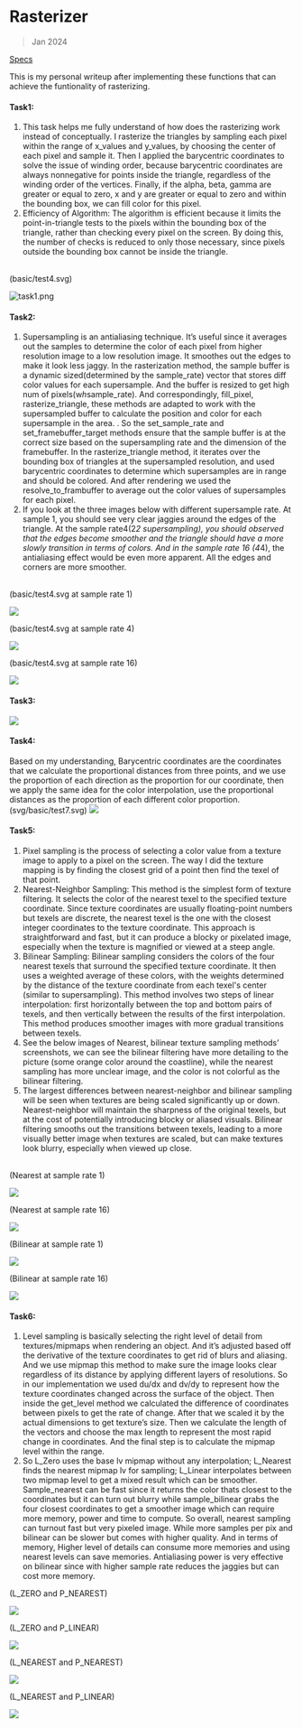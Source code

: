 # Rasterizer

> Jan 2024

[Specs](https://cs184.eecs.berkeley.edu/sp24/docs/hw1-spec)

This is my personal writeup after implementing these functions that can achieve the funtionality of rasterizing.

#### Task1:
1. This task helps me fully understand of how does the rasterizing work instead of conceptually. I rasterize the triangles by sampling each pixel within the range of x_values and y_values, by choosing the center of each pixel and sample it. Then I applied the barycentric coordinates to solve the issue of winding order, because barycentric coordinates are always nonnegative for points inside the triangle, regardless of the winding order of the vertices. Finally, if the alpha, beta, gamma are greater or equal to zero, x and y are greater or equal to zero and within the bounding box, we can fill color for this pixel.
2. Efficiency of Algorithm:
The algorithm is efficient because it limits the point-in-triangle tests to the pixels within the bounding box of the triangle, rather than checking every pixel on the screen. By doing this, the number of checks is reduced to only those necessary, since pixels outside the bounding box cannot be inside the triangle. 
<br>
(basic/test4.svg)

![task1.png](https://github.com/cal-cs184-student/hw1-rasterizer-sp24-j-c/blob/129e6f38fe0cd371952c634658c0921c7a2fd336/writeup/task1.png)
<br>

#### Task2:
1. Supersampling is an antialiasing technique. It’s useful since it averages out the samples to determine the color of each pixel from higher resolution image to a low resolution image. It smoothes out the edges to make it look less jaggy. In the rasterization method, the sample buffer is a dynamic sized(determined by the sample_rate) vector that stores diff color values for each supersample. And the buffer is resized to get high num of pixels(w*h*sample_rate). And correspondingly, fill_pixel, rasterize_triangle, these methods are adapted to work with the supersampled buffer to calculate the position and color for each supersample in the area.
. So the set_sample_rate and set_framebuffer_target methods ensure that the sample buffer is at the correct size based on the supersampling rate and the dimension of the framebuffer. In the rasterize_triangle method, it iterates over the bounding box of triangles at the supersampled resolution, and used barycentric coordinates to determine which supersamples are in range and should be colored. And after rendering we used the resolve_to_frambuffer to average out the color values of supersamples for each pixel.
2. If you look at the three images below with different supersample rate. At sample 1, you should see very clear jaggies around the edges of the triangle. At the sample rate4(2*2 supersampling), you should observed that the edges become smoother and the triangle should have a more slowly transition in terms of colors. And in the sample rate 16 (4*4), the antialiasing effect would be even more apparent. All the edges and corners are more smoother.
<br>
(basic/test4.svg at sample rate 1)

![](https://github.com/cal-cs184-student/hw1-rasterizer-sp24-j-c/blob/5210b49ff4151da7c79005af6323edfe36781678/writeup/Task2_1.png)

(basic/test4.svg at sample rate 4)

![](https://github.com/cal-cs184-student/hw1-rasterizer-sp24-j-c/blob/5210b49ff4151da7c79005af6323edfe36781678/writeup/Task2_2.png)

(basic/test4.svg at sample rate 16)

![](https://github.com/cal-cs184-student/hw1-rasterizer-sp24-j-c/blob/5210b49ff4151da7c79005af6323edfe36781678/writeup/Task2_3.png)
<br>

#### Task3:
![](https://github.com/cal-cs184-student/hw1-rasterizer-sp24-j-c/blob/5210b49ff4151da7c79005af6323edfe36781678/writeup/task3.png)
<br>

#### Task4:
Based on my understanding, Barycentric coordinates are the coordinates that we calculate the proportional distances from three points, and we use the proportion of each direction as the proportion for our coordinate, then we apply the same idea for the color interpolation, use the proportional distances as the proportion of each different color proportion. 
<br> (svg/basic/test7.svg)
![](https://github.com/cal-cs184-student/hw1-rasterizer-sp24-j-c/blob/5210b49ff4151da7c79005af6323edfe36781678/writeup/task4.png)
<br>

#### Task5:
1. Pixel sampling is the process of selecting a color value from a texture image to apply to a pixel on the screen. The way I did the texture mapping is by finding the closest grid of a point then find the texel of that point.
2. Nearest-Neighbor Sampling: This method is the simplest form of texture filtering. It selects the color of the nearest texel to the specified texture coordinate. Since texture coordinates are usually floating-point numbers but texels are discrete, the nearest texel is the one with the closest integer coordinates to the texture coordinate. This approach is straightforward and fast, but it can produce a blocky or pixelated image, especially when the texture is magnified or viewed at a steep angle.
3. Bilinear Sampling: Bilinear sampling considers the colors of the four nearest texels that surround the specified texture coordinate. It then uses a weighted average of these colors, with the weights determined by the distance of the texture coordinate from each texel's center (similar to supersampling). This method involves two steps of linear interpolation: first horizontally between the top and bottom pairs of texels, and then vertically between the results of the first interpolation. This method produces smoother images with more gradual transitions between texels.
4. See the below images of Nearest, bilinear texture sampling methods’ screenshots, we can see the bilinear filtering have more detailing to the picture (some orange color around the coastline), while the nearest sampling has more unclear image, and the color is not colorful as the bilinear filtering.
5. The largest differences between nearest-neighbor and bilinear sampling will be seen when textures are being scaled significantly up or down. Nearest-neighbor will maintain the sharpness of the original texels, but at the cost of potentially introducing blocky or aliased visuals. Bilinear filtering smooths out the transitions between texels, leading to a more visually better image when textures are scaled, but can make textures look blurry, especially when viewed up close.
<br>
(Nearest at sample rate 1)

![](https://github.com/cal-cs184-student/hw1-rasterizer-sp24-j-c/blob/5210b49ff4151da7c79005af6323edfe36781678/writeup/nearest1.png)

(Nearest at sample rate 16)

![](https://github.com/cal-cs184-student/hw1-rasterizer-sp24-j-c/blob/5210b49ff4151da7c79005af6323edfe36781678/writeup/nearest16.png)

(Bilinear at sample rate 1)

![](https://github.com/cal-cs184-student/hw1-rasterizer-sp24-j-c/blob/5210b49ff4151da7c79005af6323edfe36781678/writeup/bilinear1.png)

(Bilinear at sample rate 16)

![](https://github.com/cal-cs184-student/hw1-rasterizer-sp24-j-c/blob/5210b49ff4151da7c79005af6323edfe36781678/writeup/bilinear16.png)
<br>

#### Task6:
1.  Level sampling is basically selecting the right level of detail from textures/mipmaps when rendering an object. And it’s adjusted based off the derivative of the texture coordinates to get rid of blurs and aliasing. And we use mipmap this method to make sure the image looks clear regardless of its distance by applying different layers of resolutions. So in our implementation we used du/dx and dv/dy to represent how the texture coordinates changed across the surface of the object. Then inside the get_level method we calculated the difference of coordinates between pixels to get the rate of change. After that we scaled it by the actual dimensions to get texture’s size. Then we calculate the length of the vectors and choose the max length to represent the most rapid change in coordinates. And the final step is to calculate the mipmap level within the range.
2.  So L_Zero uses the base lv mipmap without any interpolation; L_Nearest finds the nearest mipmap lv for sampling; L_Linear interpolates between two mipmap level to get a mixed result which can be smoother. Sample_nearest can be fast since it returns the color thats closest to the coordinates but it can turn out blurry while sample_bilinear  grabs the four closest coordinates to get a smoother image which can require more memory, power and time to compute. So overall, nearest sampling can turnout fast but very pixeled image. While more samples per pix and bilinear can be slower but comes with higher quality. And in terms of memory, Higher level of details can consume more memories and using nearest levels can save memories. Antialiasing power is very effective on bilinear since with higher sample rate reduces the jaggies but can cost more memory.

(L_ZERO and P_NEAREST)

![](https://github.com/cal-cs184-student/hw1-rasterizer-sp24-j-c/blob/5210b49ff4151da7c79005af6323edfe36781678/writeup/Task6_1.png)

(L_ZERO and P_LINEAR)

![](https://github.com/cal-cs184-student/hw1-rasterizer-sp24-j-c/blob/5210b49ff4151da7c79005af6323edfe36781678/writeup/Task6_2.png)

(L_NEAREST and P_NEAREST)

![](https://github.com/cal-cs184-student/hw1-rasterizer-sp24-j-c/blob/5210b49ff4151da7c79005af6323edfe36781678/writeup/Task6_3.png)

(L_NEAREST and P_LINEAR)

![](https://github.com/cal-cs184-student/hw1-rasterizer-sp24-j-c/blob/5210b49ff4151da7c79005af6323edfe36781678/writeup/Task6_4.png)
